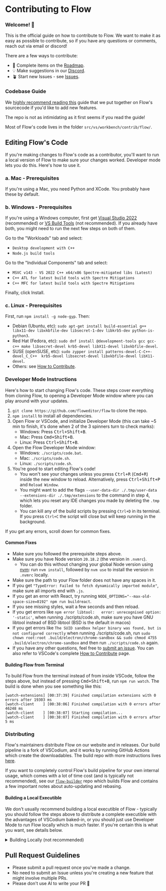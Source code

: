 # Contributing to Flow
### Welcome! 👋
This is the official guide on how to contribute to Flow. We want to make it as easy as possible to contribute, so if you have any questions or comments, reach out via email or discord!

There are a few ways to contribute:

- 💫 Complete items on the [Roadmap](https://github.com/orgs/floweditor/projects/2).
- 💡 Make suggestions in our [Discord](https://discord.gg/RSNjgaugJs).
- 🪴 Start new Issues - see [Issues](https://github.com/floweditor/flow/issues).



### Codebase Guide

We [highly recommend reading this](https://github.com/floweditor/flow/blob/main/FLOW_CODEBASE_GUIDE.md) guide that we put together on Flow's sourcecode if you'd like to add new features.

The repo is not as intimidating as it first seems if you read the guide!

Most of Flow's code lives in the folder `src/vs/workbench/contrib/flow/`.



## Editing Flow's Code

If you're making changes to Flow's code as a contributor, you'll want to run a local version of Flow to make sure your changes worked. Developer mode lets you do this. Here's how to use it.

### a. Mac - Prerequisites

If you're using a Mac, you need Python and XCode. You probably have these by default.

### b. Windows - Prerequisites

If you're using a Windows computer, first get [Visual Studio 2022](https://visualstudio.microsoft.com/thank-you-downloading-visual-studio/?sku=Community) (recommended) or [VS Build Tools](https://visualstudio.microsoft.com/thank-you-downloading-visual-studio/?sku=BuildTools) (not recommended). If you already have both, you might need to run the next few steps on both of them.

Go to the "Workloads" tab and select:
- `Desktop development with C++`
- `Node.js build tools`

Go to the "Individual Components" tab and select:
- `MSVC v143 - VS 2022 C++ x64/x86 Spectre-mitigated libs (Latest)`
- `C++ ATL for latest build tools with Spectre Mitigations`
- `C++ MFC for latest build tools with Spectre Mitigations`

Finally, click Install.

### c. Linux - Prerequisites

First, run `npm install -g node-gyp`. Then:

- Debian (Ubuntu, etc): `sudo apt-get install build-essential g++ libx11-dev libxkbfile-dev libsecret-1-dev libkrb5-dev python-is-python3`.
- Red Hat (Fedora, etc): `sudo dnf install @development-tools gcc gcc-c++ make libsecret-devel krb5-devel libX11-devel libxkbfile-devel`.
- SUSE (openSUSE, etc): `sudo zypper install patterns-devel-C-C++-devel_C_C++  krb5-devel libsecret-devel libxkbfile-devel libX11-devel`.
- Others: see [How to Contribute](https://github.com/microsoft/vscode/wiki/How-to-Contribute).

### Developer Mode Instructions

Here's how to start changing Flow's code. These steps cover everything from cloning Flow, to opening a Developer Mode window where you can play around with your updates.

1. `git clone https://github.com/floweditor/flow` to clone the repo.
2. `npm install` to install all dependencies.
3. Open Flow or VSCode, and initialize Developer Mode (this can take ~5 min to finish, it's done when 2 of the 3 spinners turn to check marks):
   - Windows: Press <kbd>Ctrl+Shift+B</kbd>.
   - Mac: Press <kbd>Cmd+Shift+B</kbd>.
   - Linux: Press <kbd>Ctrl+Shift+B</kbd>.
4. Open the Flow Developer Mode window:
   - Windows: `./scripts/code.bat`.
   - Mac: `./scripts/code.sh`.
   - Linux: `./scripts/code.sh`.
5. You're good to start editing Flow's code!
   - You won't see your changes unless you press <kbd>Ctrl+R</kbd> (<kbd>Cmd+R</kbd>) inside the new window to reload. Alternatively, press <kbd>Ctrl+Shift+P</kbd> and `Reload Window`.
   - You might want to add the flags `--user-data-dir ./.tmp/user-data --extensions-dir ./.tmp/extensions` to the command in step 4, which lets you reset any IDE changes you made by deleting the `.tmp` folder.
	- You can kill any of the build scripts by pressing `Ctrl+D` in its terminal. If you press `Ctrl+C` the script will close but will keep running in the background.

If you get any errors, scroll down for common fixes.

#### Common Fixes

- Make sure you followed the prerequisite steps above.
- Make sure you have Node version `20.18.2` (the version in `.nvmrc`).
    - You can do this without changing your global Node version using [nvm](https://github.com/nvm-sh/nvm): run `nvm install`, followed by `nvm use` to install the version in `.nvmrc` locally.
- Make sure the path to your Flow folder does not have any spaces in it.
- If you get `"TypeError: Failed to fetch dynamically imported module"`, make sure all imports end with `.js`.
- If you get an error with React, try running `NODE_OPTIONS="--max-old-space-size=8192" npm run buildreact`.
- If you see missing styles, wait a few seconds and then reload.
- If you get errors like `npm error libtool:   error: unrecognised option: '-static'`,  when running ./scripts/code.sh, make sure you have GNU libtool instead of BSD libtool (BSD is the default in macos)
- If you get errors like `The SUID sandbox helper binary was found, but is not configured correctly` when running ./scripts/code.sh, run
`sudo chown root:root .build/electron/chrome-sandbox && sudo chmod 4755 .build/electron/chrome-sandbox` and then run `./scripts/code.sh` again.
- If you have any other questions, feel free to [submit an issue](https://github.com/floweditor/flow/issues/new). You can also refer to VSCode's complete [How to Contribute](https://github.com/microsoft/vscode/wiki/How-to-Contribute) page.



#### Building Flow from Terminal

To build Flow from the terminal instead of from inside VSCode, follow the steps above, but instead of pressing <kbd>Cmd+Shift+B</kbd>, run `npm run watch`. The build is done when you see something like this:

```
[watch-extensions] [00:37:39] Finished compilation extensions with 0 errors after 19303 ms
[watch-client    ] [00:38:06] Finished compilation with 0 errors after 46248 ms
[watch-client    ] [00:38:07] Starting compilation...
[watch-client    ] [00:38:07] Finished compilation with 0 errors after 5 ms
```



### Distributing
Flow's maintainers distribute Flow on our website and in releases. Our build pipeline is a fork of VSCodium, and it works by running GitHub Actions which create the downloadables. The build repo with more instructions lives [here](https://github.com/floweditor/flow-builder).

If you want to completely control Flow's build pipeline for your own internal usage, which comes with a lot of time cost (and is typically not recommended), see our [`flow-builder`](https://github.com/floweditor/flow-builder) repo which builds Flow and contains a few important notes about auto-updating and rebasing.


#### Building a Local Executible
We don't usually recommend building a local executible of Flow - typically you should follow the steps above to distribute a complete executible with the advantages of VSCodium baked-in, or you should just use Developer Mode to run Flow locally which is much faster. If you're certain this is what you want, see details below.

<details>
	<summary> Building Locally (not recommended)</summary>
If you're certain you want to build a local executible of Flow, follow these steps. It can take ~25 minutes.

Make sure you've already entered Developer Mode with Flow first, then run one of the following commands. This will create a folder named `VSCode-darwin-arm64` or similar outside of the flow/ repo (see below).


##### Mac
- `npm run gulp vscode-darwin-arm64` - most common (Apple Silicon)
- `npm run gulp vscode-darwin-x64` (Intel)

##### Windows
- `npm run gulp vscode-win32-x64` - most common
- `npm run gulp vscode-win32-arm64`

##### Linux
- `npm run gulp vscode-linux-x64` - most common
- `npm run gulp vscode-linux-arm64`


##### Local Executible Output

The local executible will be located in a folder outside of `flow/`:
```bash
workspace/
├── flow/   # Your Flow fork
└── VSCode-darwin-arm64/ # Generated output
```

</details>


## Pull Request Guidelines


- Please submit a pull request once you've made a change.
- No need to submit an Issue unless you're creating a new feature that might involve multiple PRs.
- Please don't use AI to write your PR 🙂




